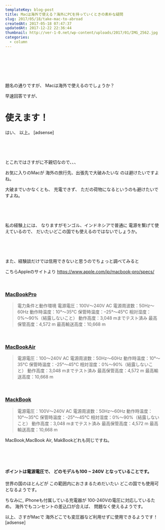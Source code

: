 ```yaml
---
templateKey: blog-post
title: Macは海外で使える？海外にPCを持っていくときの素朴な疑問
slug: 2017/05/18/take-mac-to-abroad
createdAt: 2017-05-18 07:47:37
updatedAt: 2017-12-22 22:36:44
thumbnail: http://ver-1-0.net/wp-content/uploads/2017/01/IMG_2562.jpg
categories:
  - column
---
```


&nbsp;

&nbsp;

&nbsp;

題名の通りですが、
Macは海外で使えるのでしょうか？

早速回答ですが、
<h1>使えます！</h1>
はい、
以上。
[adsense]

&nbsp;

&nbsp;

とこれではさすがに不親切なので、、、

お気に入りのMacが
海外の旅行先、出張先で大破みたいな
のは避けたいですよね。

大破までいかなくとも、
充電できず、
ただの荷物になるというのも避けたいですよね。

&nbsp;

&nbsp;

私の経験上には、
なりますがモンゴル、インドネシアで普通に
電源を繋げて使えているので、
だいたいどこの国でも使えるのではないでしょうか。

&nbsp;

&nbsp;

また、経験談だけでは信用できないと思うのでちょっと調べてみると

こちらAppleのサイトより
https://www.apple.com/jp/macbook-pro/specs/

&nbsp;
<h3><span style="text-decoration: underline;">MacBookPro</span></h3>
<blockquote>電力条件と動作環境
電源電圧：100V～240V AC
電源周波数：50Hz〜60Hz
動作時温度：10°〜35°C
保管時温度：–25°〜45°C
相対湿度：0%〜90%（結露しないこと）
動作高度：3,048 mまでテスト済み
最高保管高度：4,572 m
最高輸送高度：10,668 m</blockquote>
&nbsp;
<h3><span style="text-decoration: underline;">MacBookAir</span></h3>
<blockquote>電源電圧：100〜240V AC
電源周波数：50Hz〜60Hz
動作時温度：10°〜35°C
保管時温度：-25°〜45°C
相対湿度：0%〜90%（結露しないこと）
動作高度：3,048 mまでテスト済み
最高保管高度：4,572 m
最高輸送高度：10,668 m</blockquote>
&nbsp;
<h3><span style="text-decoration: underline;">MackBook</span></h3>
<blockquote>電源電圧：100V〜240V AC
電源周波数：50Hz〜60Hz
動作時温度：10°〜35°C
保管時温度：-25°〜45°C
相対湿度：0%〜90%（結露しないこと）
動作高度：3,048 mまでテスト済み
最高保管高度：4,572 m
最高輸送高度：10,668 m</blockquote>
MacBook,MacBook Air, MakBookどれも同じですね。

&nbsp;

&nbsp;
<h4>ポイントは電源電圧で、
どのモデルも<strong>100 ~ 240V</strong> となっていることです。</h4>
世界の国のほとんどが
この範囲内におさまるためだいたい
どこの国でも使用可となるようです。

ちなみに,
iPhoneも付属している充電器が
100-240Vの電圧に対応しているため。
海外でもコンセントの差込口が合えば、
問題なく使えるようです。

以上、さすがMacで
海外どこでも変圧器など利用せずに使用できるようです！
[adsense]
